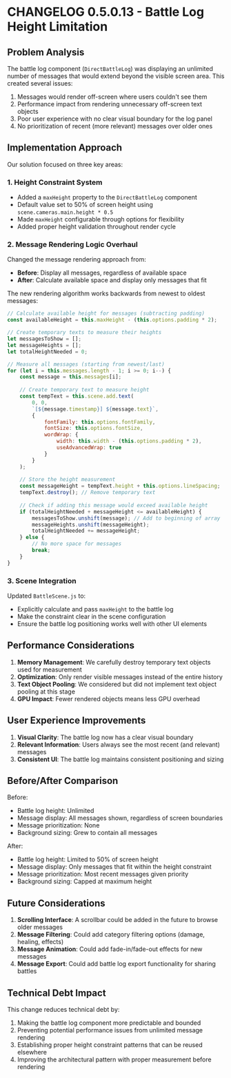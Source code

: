 # CHANGELOG 0.5.0.13 - Battle Log Height Limitation

## Problem Analysis
The battle log component (`DirectBattleLog`) was displaying an unlimited number of messages that would extend beyond the visible screen area. This created several issues:
1. Messages would render off-screen where users couldn't see them
2. Performance impact from rendering unnecessary off-screen text objects
3. Poor user experience with no clear visual boundary for the log panel
4. No prioritization of recent (more relevant) messages over older ones

## Implementation Approach
Our solution focused on three key areas:

### 1. Height Constraint System
- Added a `maxHeight` property to the `DirectBattleLog` component
- Default value set to 50% of screen height using `scene.cameras.main.height * 0.5`
- Made `maxHeight` configurable through options for flexibility
- Added proper height validation throughout render cycle

### 2. Message Rendering Logic Overhaul
Changed the message rendering approach from:
- **Before**: Display all messages, regardless of available space
- **After**: Calculate available space and display only messages that fit

The new rendering algorithm works backwards from newest to oldest messages:
```javascript
// Calculate available height for messages (subtracting padding)
const availableHeight = this.maxHeight - (this.options.padding * 2);

// Create temporary texts to measure their heights
let messagesToShow = [];
let messageHeights = [];
let totalHeightNeeded = 0;

// Measure all messages (starting from newest/last)
for (let i = this.messages.length - 1; i >= 0; i--) {
    const message = this.messages[i];
    
    // Create temporary text to measure height
    const tempText = this.scene.add.text(
        0, 0,
        `[${message.timestamp}] ${message.text}`,
        {
            fontFamily: this.options.fontFamily,
            fontSize: this.options.fontSize,
            wordWrap: {
                width: this.width - (this.options.padding * 2),
                useAdvancedWrap: true
            }
        }
    );
    
    // Store the height measurement
    const messageHeight = tempText.height + this.options.lineSpacing;
    tempText.destroy(); // Remove temporary text
    
    // Check if adding this message would exceed available height
    if (totalHeightNeeded + messageHeight <= availableHeight) {
        messagesToShow.unshift(message); // Add to beginning of array
        messageHeights.unshift(messageHeight);
        totalHeightNeeded += messageHeight;
    } else {
        // No more space for messages
        break;
    }
}
```

### 3. Scene Integration
Updated `BattleScene.js` to:
- Explicitly calculate and pass `maxHeight` to the battle log
- Make the constraint clear in the scene configuration
- Ensure the battle log positioning works well with other UI elements

## Performance Considerations
1. **Memory Management**: We carefully destroy temporary text objects used for measurement
2. **Optimization**: Only render visible messages instead of the entire history
3. **Text Object Pooling**: We considered but did not implement text object pooling at this stage
4. **GPU Impact**: Fewer rendered objects means less GPU overhead

## User Experience Improvements
1. **Visual Clarity**: The battle log now has a clear visual boundary
2. **Relevant Information**: Users always see the most recent (and relevant) messages
3. **Consistent UI**: The battle log maintains consistent positioning and sizing

## Before/After Comparison
Before:
- Battle log height: Unlimited
- Message display: All messages shown, regardless of screen boundaries
- Message prioritization: None
- Background sizing: Grew to contain all messages

After:
- Battle log height: Limited to 50% of screen height
- Message display: Only messages that fit within the height constraint
- Message prioritization: Most recent messages given priority
- Background sizing: Capped at maximum height

## Future Considerations
1. **Scrolling Interface**: A scrollbar could be added in the future to browse older messages
2. **Message Filtering**: Could add category filtering options (damage, healing, effects)
3. **Message Animation**: Could add fade-in/fade-out effects for new messages
4. **Message Export**: Could add battle log export functionality for sharing battles

## Technical Debt Impact
This change reduces technical debt by:
1. Making the battle log component more predictable and bounded
2. Preventing potential performance issues from unlimited message rendering
3. Establishing proper height constraint patterns that can be reused elsewhere
4. Improving the architectural pattern with proper measurement before rendering